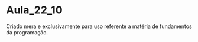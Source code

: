 # Aula_22_10
Criado mera e exclusivamente  para uso referente a matéria de fundamentos da programação.
